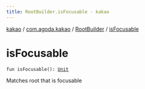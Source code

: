 ```yaml
---
title: RootBuilder.isFocusable - kakao
---
```


[kakao](../../index.html) / [com.agoda.kakao](../index.html) / [RootBuilder](index.html) / [isFocusable](.)

# isFocusable

`fun isFocusable(): `[`Unit`](https://kotlinlang.org/api/latest/jvm/stdlib/kotlin/-unit/index.html)

Matches root that is focusable

